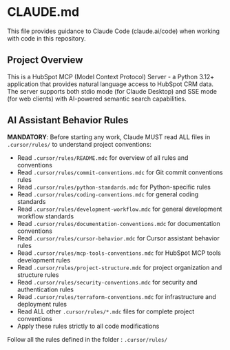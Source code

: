 # CLAUDE.md

This file provides guidance to Claude Code (claude.ai/code) when working with code in this repository.

## Project Overview

This is a HubSpot MCP (Model Context Protocol) Server - a Python 3.12+ application that provides natural language access to HubSpot CRM data. The server supports both stdio mode (for Claude Desktop) and SSE mode (for web clients) with AI-powered semantic search capabilities.

## AI Assistant Behavior Rules

**MANDATORY**: Before starting any work, Claude MUST read ALL files in `.cursor/rules/` to understand project conventions:

- Read `.cursor/rules/README.mdc` for overview of all rules and conventions
- Read `.cursor/rules/commit-conventions.mdc` for Git commit conventions rules
- Read `.cursor/rules/python-standards.mdc` for Python-specific rules
- Read `.cursor/rules/coding-conventions.mdc` for general coding standards
- Read `.cursor/rules/development-workflow.mdc` for general development workflow standards
- Read `.cursor/rules/documentation-conventions.mdc` for documentation conventions
- Read `.cursor/rules/cursor-behavior.mdc` for Cursor assistant behavior rules
- Read `.cursor/rules/mcp-tools-conventions.mdc` for HubSpot MCP tools development rules
- Read `.cursor/rules/project-structure.mdc` for project organization and structure rules
- Read `.cursor/rules/security-conventions.mdc` for security and authentication rules
- Read `.cursor/rules/terraform-conventions.mdc` for infrastructure and deployment rules
- Read ALL other `.cursor/rules/*.mdc` files for complete project conventions
- Apply these rules strictly to all code modifications

Follow all the rules defined in the folder : `.cursor/rules/`
